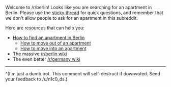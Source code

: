 Welcome to /r/berlin! Looks like you are searching for an apartment in Berlin. Please use the [sticky thread](https://www.reddit.com/r/berlin/comments/ai9yf9/visiting_berlin_moving_here_going_clubbing_have_a/) for quick questions, and remember that we don't allow people to ask for an apartment in this subreddit.

Here are resources that can help you:

* [How to find an apartment in Berlin](https://allaboutberlin.com/guides/find-a-flat-in-berlin)
    * [How to move out of an apartment](https://allaboutberlin.com/guides/moving-out)
    * [How to move into an apartment](https://allaboutberlin.com/guides/moving-in)
* The massive [/r/berlin wiki](https://www.reddit.com/r/berlin/wiki/index)
* The even better [/r/germany wiki](https://www.reddit.com/r/germany/wiki/faq)

----

^(I'm just a dumb bot. This comment will self-destruct if downvoted. Send your feedback to /u/n1c0_ds.)